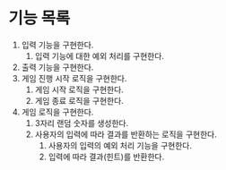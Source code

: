 # 기능 목록

1. 입력 기능을 구현한다.
   1. 입력 기능에 대한 예외 처리를 구현한다.
2. 출력 기능을 구현한다.
3. 게임 진행 시작 로직을 구현한다.
   1. 게임 시작 로직을 구현한다.
   2. 게임 종료 로직을 구현한다.
4. 게임 로직을 구현한다.
   1. 3자리 랜덤 숫자를 생성한다.
   2. 사용자의 입력에 따라 결과를 반환하는 로직을 구현한다.
      1. 사용자의 입력의 예외 처리 기능을 구현한다.
      2. 입력에 따라 결과(힌트)를 반환한다.